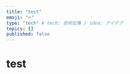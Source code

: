 ```yaml
---
title: "test"
emoji: "🔥"
type: "tech" # tech: 技術記事 / idea: アイデア
topics: []
published: false
---
```


# test
